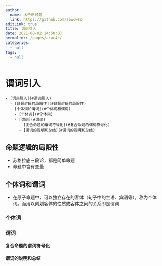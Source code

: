 ```yaml
---
author: 
  name: 木子识时务
  link: https://github.com/sbwcwso
editLink: true
title: 谓词引入
date: 2021-08-02 14:50:07
permalink: /pages/acac4c/
categories: 
  - null
tags: 
  - null
---
```


# 谓词引入


```markmap
- [谓词引入](#谓词引入)
  - [命题逻辑的局限性](#命题逻辑的局限性)
  - [个体词和谓词](#个体词和谓词)
    - [个体词](#个体词)
    - [谓词](#谓词)
      - [复合命题的谓词符号化](#复合命题的谓词符号化)
      - [谓词的说明和总结](#谓词的说明和总结)
```


## 命题逻辑的局限性

* 苏格拉底三段论，都是简单命题
* 命题中含有变量

## 个体词和谓词

* 在原子命题中，可以独立存在的客体（句子中的主语、宾语等），称为个体词。而用以刻划客体的性质或客体之间的关系即是谓词

### 个体词

### 谓词

#### 复合命题的谓词符号化

#### 谓词的说明和总结
